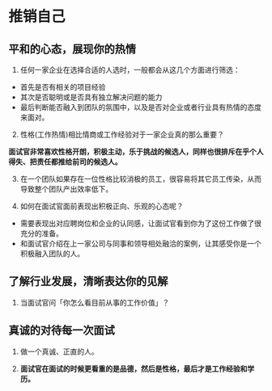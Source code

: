 # 推销自己

## 平和的心态，展现你的热情

1. 任何一家企业在选择合适的人选时，一般都会从这几个方面进行筛选：

- 首先是否有相关的项目经验
- 其次是否聪明或是否具有独立解决问题的能力
- 最后判断能否融入到团队的氛围中，以及是否对企业或者行业具有热情的态度来面对。

2. 性格(工作热情)相比情商或工作经验对于一家企业真的那么重要？

**面试官非常喜欢性格开朗，积极主动，乐于挑战的候选人，同样也很排斥在乎个人得失、把责任都推给前司的候选人。**

3. 在一个团队如果存在一位性格比较消极的员工，很容易将其它员工传染，从而导致整个团队产出效率低下。

4. 如何在面试官面前表现出积极正向、乐观的心态呢？

- 需要表现出对应聘岗位和企业的认同感，让面试官看到你为了这份工作做了很充分的准备。
- 和面试官介绍在上一家公司与同事和领导相处融洽的案例，让其感受你是一个积极融入团队的人。

## 了解行业发展，清晰表达你的见解

1. 当面试官问「你怎么看目前从事的工作价值」？

## 真诚的对待每一次面试

1. 做一个真诚、正直的人。

2. **面试官在面试的时候更看重的是品德，然后是性格，最后才是工作经验和学历。**
